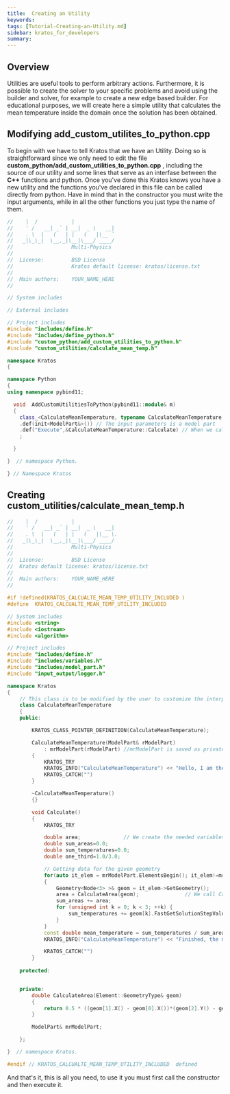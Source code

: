 ```yaml
---
title:  Creating an Utility
keywords: 
tags: [Tutorial-Creating-an-Utility.md]
sidebar: kratos_for_developers
summary: 
---
```


## Overview

Utilities are useful tools to perform arbitrary actions. Furthermore, it is possible to create the solver to your specific problems and avoid using the builder and solver, for example to create a new edge based builder. For educational purposes, we will create here a simple utility that calculates the mean temperature inside the domain once the solution has been obtained. 

## Modifying add_custom_utilites_to_python.cpp

To begin with we have to tell Kratos that we have an Utility. Doing so is straightforward since we only need to edit the file **custom_python/add_custom_utilities_to_python.cpp** , including the source of our utility and some lines that serve as an interfase between the **C++** functions and python. Once you've done this Kratos knows you have a new utility and the functions you've declared in this file can be called directly from python. Have in mind that in the constructor you must write the input arguments, while in all the other functions you just type the name of them. 

```cpp
//    |  /           |
//    ' /   __| _` | __|  _ \   __|
//    . \  |   (   | |   (   |\__ `
//   _|\_\_|  \__,_|\__|\___/ ____/
//                   Multi-Physics 
//
//  License:		 BSD License 
//					 Kratos default license: kratos/license.txt
//
//  Main authors:    YOUR_NAME_HERE
//

// System includes

// External includes

// Project includes
#include "includes/define.h"
#include "includes/define_python.h"
#include "custom_python/add_custom_utilities_to_python.h"
#include "custom_utilities/calculate_mean_temp.h"

namespace Kratos
{

namespace Python
{
using namespace pybind11;

  void  AddCustomUtilitiesToPython(pybind11::module& m)
  {
    class_<CalculateMeanTemperature, typename CalculateMeanTemperature::Pointer>(m, "CalculateMeanTemperature")
    .def(init<ModelPart&>()) // The input parameters is a model part 
    .def("Execute",&CalculateMeanTemperature::Calculate) // When we call "Execute" in python, Calculate is called in C++. Notice we don't write the input parameters here 
    ;

  }

}  // namespace Python.

} // Namespace Kratos

```

## Creating custom_utilities/calculate_mean_temp.h

```cpp
//    |  /           |
//    ' /   __| _` | __|  _ \   __|
//    . \  |   (   | |   (   |\__ \.
//   _|\_\_|  \__,_|\__|\___/ ____/
//                   Multi-Physics
//
//  License:         BSD License
//  Kratos default license: kratos/license.txt
//
//  Main authors:    YOUR_NAME_HERE
//

#if !defined(KRATOS_CALCUALTE_MEAN_TEMP_UTILITY_INCLUDED )
#define  KRATOS_CALCUALTE_MEAN_TEMP_UTILITY_INCLUDED

// System includes
#include <string>
#include <iostream> 
#include <algorithm>

// Project includes 
#include "includes/define.h"
#include "includes/variables.h" 
#include "includes/model_part.h"
#include "input_output/logger.h"

namespace Kratos
{
    // This class is to be modified by the user to customize the interpolation process
    class CalculateMeanTemperature 
    {
    public:

        KRATOS_CLASS_POINTER_DEFINITION(CalculateMeanTemperature);

        CalculateMeanTemperature(ModelPart& rModelPart)
            : mrModelPart(rModelPart) //mrModelPart is saved as private variable (declared at the end of the file)  
        {
            KRATOS_TRY
            KRATOS_INFO("CalculateMeanTemperature") << "Hello, I am the constructor of the Utility" << std::endl; 
            KRATOS_CATCH("")
        }

        ~CalculateMeanTemperature()
        {}

        void Calculate()
        {
            KRATOS_TRY

            double area;              // We create the needed variables
            double sum_areas=0.0;
            double sum_temperatures=0.0;
            double one_third=1.0/3.0;

            // Getting data for the given geometry
            for(auto it_elem = mrModelPart.ElementsBegin(); it_elem!=mrModelPart.ElementsEnd(); ++it_elem) // Loop the elements
            {
                Geometry<Node<3> >& geom = it_elem->GetGeometry(); 
                area = CalculateArea(geom);               // We call CalculateArea (private function)  
                sum_areas += area;
                for (unsigned int k = 0; k < 3; ++k) {
                    sum_temperatures += geom[k].FastGetSolutionStepValue(TEMPERATURE) * one_third * area;
                }
            }
            const double mean_temperature = sum_temperatures / sum_areas;
            KRATOS_INFO("CalculateMeanTemperature") << "Finished, the mean temperature is " << mean_temperature << std::endl;   //we print the result  

            KRATOS_CATCH("")
        } 
    
    protected:


    private:
        double CalculateArea(Element::GeometryType& geom)
        {
            return 0.5 * ((geom[1].X() - geom[0].X())*(geom[2].Y() - geom[0].Y())- (geom[1].Y() - geom[0].Y())*(geom[2].X() - geom[0].X()));
        }

        ModelPart& mrModelPart;

    };

}  // namespace Kratos.

#endif // KRATOS_CALCUALTE_MEAN_TEMP_UTILITY_INCLUDED  defined
```

And that's it, this is all you need, to use it you must first call the constructor and then execute it. 
